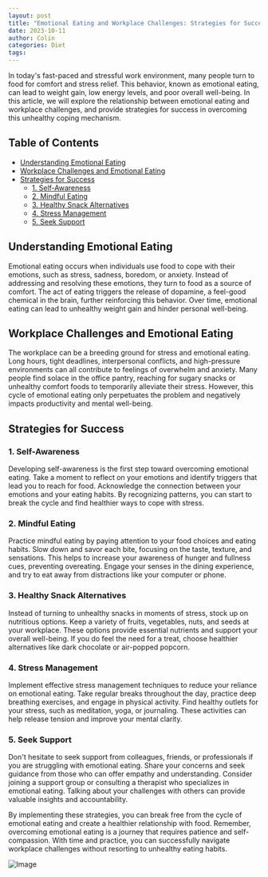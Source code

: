 ```yaml
---
layout: post
title: "Emotional Eating and Workplace Challenges: Strategies for Success"
date: 2023-10-11
author: Colin
categories: Diet
tags: 
---
```


In today's fast-paced and stressful work environment, many people turn to food for comfort and stress relief. This behavior, known as emotional eating, can lead to weight gain, low energy levels, and poor overall well-being. In this article, we will explore the relationship between emotional eating and workplace challenges, and provide strategies for success in overcoming this unhealthy coping mechanism.

## Table of Contents
- [Understanding Emotional Eating](#understanding-emotional-eating)
- [Workplace Challenges and Emotional Eating](#workplace-challenges-and-emotional-eating)
- [Strategies for Success](#strategies-for-success)
  - [1. Self-Awareness](#self-awareness)
  - [2. Mindful Eating](#mindful-eating)
  - [3. Healthy Snack Alternatives](#healthy-snack-alternatives)
  - [4. Stress Management](#stress-management)
  - [5. Seek Support](#seek-support)

## Understanding Emotional Eating
Emotional eating occurs when individuals use food to cope with their emotions, such as stress, sadness, boredom, or anxiety. Instead of addressing and resolving these emotions, they turn to food as a source of comfort. The act of eating triggers the release of dopamine, a feel-good chemical in the brain, further reinforcing this behavior. Over time, emotional eating can lead to unhealthy weight gain and hinder personal well-being.

## Workplace Challenges and Emotional Eating
The workplace can be a breeding ground for stress and emotional eating. Long hours, tight deadlines, interpersonal conflicts, and high-pressure environments can all contribute to feelings of overwhelm and anxiety. Many people find solace in the office pantry, reaching for sugary snacks or unhealthy comfort foods to temporarily alleviate their stress. However, this cycle of emotional eating only perpetuates the problem and negatively impacts productivity and mental well-being.

## Strategies for Success

### 1. Self-Awareness
Developing self-awareness is the first step toward overcoming emotional eating. Take a moment to reflect on your emotions and identify triggers that lead you to reach for food. Acknowledge the connection between your emotions and your eating habits. By recognizing patterns, you can start to break the cycle and find healthier ways to cope with stress.

### 2. Mindful Eating
Practice mindful eating by paying attention to your food choices and eating habits. Slow down and savor each bite, focusing on the taste, texture, and sensations. This helps to increase your awareness of hunger and fullness cues, preventing overeating. Engage your senses in the dining experience, and try to eat away from distractions like your computer or phone.

### 3. Healthy Snack Alternatives
Instead of turning to unhealthy snacks in moments of stress, stock up on nutritious options. Keep a variety of fruits, vegetables, nuts, and seeds at your workplace. These options provide essential nutrients and support your overall well-being. If you do feel the need for a treat, choose healthier alternatives like dark chocolate or air-popped popcorn.

### 4. Stress Management
Implement effective stress management techniques to reduce your reliance on emotional eating. Take regular breaks throughout the day, practice deep breathing exercises, and engage in physical activity. Find healthy outlets for your stress, such as meditation, yoga, or journaling. These activities can help release tension and improve your mental clarity.

### 5. Seek Support
Don't hesitate to seek support from colleagues, friends, or professionals if you are struggling with emotional eating. Share your concerns and seek guidance from those who can offer empathy and understanding. Consider joining a support group or consulting a therapist who specializes in emotional eating. Talking about your challenges with others can provide valuable insights and accountability.

By implementing these strategies, you can break free from the cycle of emotional eating and create a healthier relationship with food. Remember, overcoming emotional eating is a journey that requires patience and self-compassion. With time and practice, you can successfully navigate workplace challenges without resorting to unhealthy eating habits.

![Image](https://source.unsplash.com/1600x900/?healthy-eating)